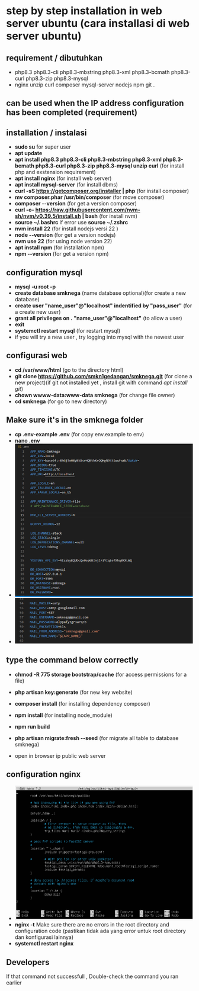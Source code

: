 # step by step installation in web server ubuntu (cara installasi di web server ubuntu)

## requirement / dibutuhkan

- php8.3 php8.3-cli php8.3-mbstring php8.3-xml php8.3-bcmath php8.3-curl php8.3-zip php8.3-mysql
- nginx unzip curl composer mysql-server nodejs npm git .

## can be used when the IP address configuration has been completed (requirement)
## installation / instalasi

- **sudo su** for super user
- **apt update**
- **apt install php8.3 php8.3-cli php8.3-mbstring php8.3-xml php8.3-bcmath php8.3-curl php8.3-zip php8.3-mysql unzip curl** (for install php and exstension requirement)
- **apt install nginx** (for install web server)
- **apt install mysql-server** (for install dbms)
- **curl -sS https://getcomposer.org/installer | php** (for install composer)
- **mv composer.phar /usr/bin/composer** (for move composer)
- **composer --version** (for get a version composer) 
- **curl -o- https://raw.githubusercontent.com/nvm-sh/nvm/v0.39.5/install.sh | bash** (for install nvm)
- **source ~/.bashrc** if error use **source ~/.zshrc**
- **nvm install 22** (for install nodejs versi 22 )
- **node --version** (for get a version nodejs)
- **nvm use 22** (for using node version 22)
- **apt install npm** (for installation npm)
- **npm --version** (for get a version npm)

## configuration mysql

- **mysql -u root -p**
- **create database smknega** (name database optional)(for create a new database)
- **create user "name_user"@"localhost" indentified by "pass_user"** (for a create new user)
- **grant all privileges on *.* "name_user"@"localhost"** (to allow a user)
- **exit**
- **systemctl restart mysql** (for restart mysql)
- if you will try a new user , try logging into mysql with the newest user


## configurasi web

- **cd /var/www/html** (go to the directory html)
- **git clone https://github.com/smkn1gedangan/smknega.git** (for clone a new project)(if git not installed yet , install git with command *apt install git*)
- **chown wwww-data:www-data smknega** (for change file owner)
- **cd smknega** (for go to new directory)

## Make sure it's in the smknega folder 

- **cp .env-example .env** (for copy env.example to env)
- **nano .env**
- ![.env](./github/konfigurasi%20env.png)
- ![.env](./github/env%202.png)

## type the command below correctly

- **chmod -R 775 storage bootstrap/cache** (for access permissions for a file)
- **php artisan key:generate** (for new key website)
- **composer install** (for installing dependency composer)
- **npm install** (for installing node_module)
- **npm run build**
- **php artisan migrate:fresh --seed** (for migrate all table to database smknega)


- open in browser ip public web server


## configuration nginx

- ![etc/nginx/sites-avaible/default](./github/konfigurasi%20nginx.png)
- **nginx -t** Make sure there are no errors in the root directory and configuration code (pastikan tidak ada yang error untuk root directory dan konfigurasi lainnya)
- **systemctl restart nginx**

## Developers

If that command not successfull , Double-check the command you ran earlier 

